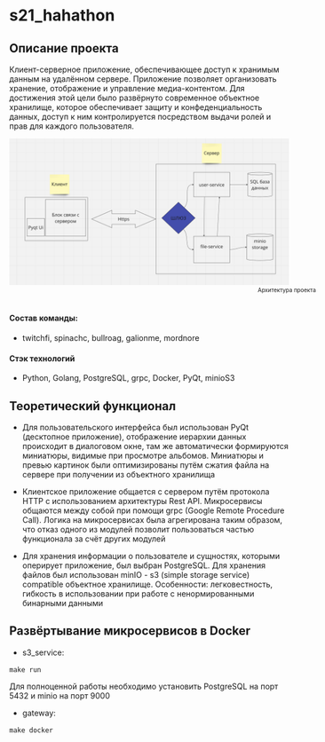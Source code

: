 # s21_hahathon

## Описание проекта

Клиент-серверное приложение, обеспечивающее доступ к хранимым данным на удалённом сервере. Приложение позволяет организовать хранение, отображение и управление медиа-контентом. Для достижения этой цели было развёрнуто современное объектное хранилище, которое обеспечивает защиту и конфеденциальность данных, доступ к ним контролируется посредством выдачи ролей и прав для каждого пользователя.

<img src="architecture.png" width="1000">

<div style="display: flex; width: 1000px; font-size: 10px; justify-content: center;">Архитектура проекта</div><br>

#### Состав команды:

- twitchfi, spinachc, bullroag, galionme, mordnore

#### Стэк технологий

- Python, Golang, PostgreSQL, grpc, Docker, PyQt, minioS3

## Теоретический функционал

- Для пользовательского интерфейса был использован PyQt (десктопное приложение), отображение иерархии данных происходит в диалоговом окне, там же автоматически формируются миниатюры, видимые при просмотре альбомов. Миниатюры и превью картинок были оптимизированы путём сжатия файла на сервере при получении из объектного хранилища

- Клиентское приложение общается с сервером путём протокола HTTP с использованием архитектуры Rest API. Микросервисы общаются между собой при помощи grpc (Google Remote Procedure Call). Логика на микросервисах была агрегирована таким образом, что отказ одного из модулей позволит пользоваться частью функционала за счёт других модулей

- Для хранения информации о пользователе и сущностях, которыми оперирует приложение, был выбран PostgreSQL. Для хранения файлов был использован minIO - s3 (simple storage service) compatible объектное хранилище. Особенности: легковестность, гибкость в использовании при работе с ненормированными бинарными данными

## Развёртывание микросервисов в Docker

- s3_service:

```
make run
```

Для полноценной работы необходимо установить PostgreSQL на порт 5432 и minio на порт 9000

- gateway:

```
make docker
```

